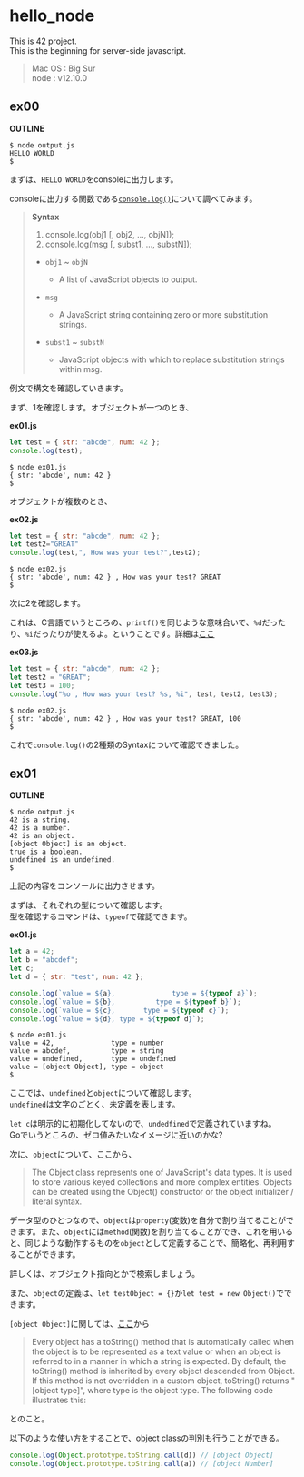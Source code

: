 # hello_node

This is 42 project.  
This is the beginning for server-side javascript.


>Mac OS : Big Sur  
node : v12.10.0

## ex00

**OUTLINE**
```shell
$ node output.js
HELLO WORLD
$
```

まずは、`HELLO WORLD`をconsoleに出力します。  
<!-- これには、`console.log()`を使えば良いので、

**hello-world.js**
```js
console.log("HELLO WORLD");
```
となります。

実行すると、
```shell
$ node hello-world.js
HELLO WORLD
$
``` -->

consoleに出力する関数である[`console.log()`](https://developer.mozilla.org/en-US/docs/Web/API/Console/log)について調べてみます。

> **Syntax**  
>1. console.log(obj1 [, obj2, ..., objN]);  
>2. console.log(msg [, subst1, ..., substN]);  
>
>- `obj1` ~ `objN`  
>    - A list of JavaScript objects to output.
>  
>- `msg`  
>    - A JavaScript string containing zero or more substitution strings.
>
>- `subst1` ~ `substN`  
>    - JavaScript objects with which to replace substitution strings within msg. 


例文で構文を確認していきます。

まず、1を確認します。オブジェクトが一つのとき、

**ex01.js**
```js
let test = { str: "abcde", num: 42 };
console.log(test);
```

```shell
$ node ex01.js
{ str: 'abcde', num: 42 }
$
```

オブジェクトが複数のとき、


**ex02.js**
```js
let test = { str: "abcde", num: 42 };
let test2="GREAT"
console.log(test,", How was your test?",test2);
```

```shell
$ node ex02.js
{ str: 'abcde', num: 42 } , How was your test? GREAT
$
```

次に2を確認します。

これは、C言語でいうところの、`printf()`を同じような意味合いで、`%d`だったり、`%i`だったりが使えるよ。ということです。詳細は[ここ](https://developer.mozilla.org/ja/docs/Web/API/console)


**ex03.js**
```js
let test = { str: "abcde", num: 42 };
let test2 = "GREAT";
let test3 = 100;
console.log("%o , How was your test? %s, %i", test, test2, test3);
```

```shell
$ node ex02.js
{ str: 'abcde', num: 42 } , How was your test? GREAT, 100
$
```

これで`console.log()`の2種類のSyntaxについて確認できました。

## ex01

**OUTLINE**
```shell
$ node output.js
42 is a string.
42 is a number.
42 is an object.
[object Object] is an object.
true is a boolean.
undefined is an undefined.
$
```

上記の内容をコンソールに出力させます。

まずは、それぞれの型について確認します。  
型を確認するコマンドは、`typeof`で確認できます。

**ex01.js**
```js
let a = 42;
let b = "abcdef";
let c;
let d = { str: "test", num: 42 };

console.log(`value = ${a},              type = ${typeof a}`);
console.log(`value = ${b},          type = ${typeof b}`);
console.log(`value = ${c},       type = ${typeof c}`);
console.log(`value = ${d}, type = ${typeof d}`);
```

```shell
$ node ex01.js
value = 42,              type = number
value = abcdef,          type = string
value = undefined,       type = undefined
value = [object Object], type = object
$
```

ここでは、`undefined`と`object`について確認します。  
`undefined`は文字のごとく、未定義を表します。

`let c`は明示的に初期化してないので、`undedfined`で定義されていますね。  
Goでいうところの、ゼロ値みたいなイメージに近いのかな?

次に、`object`について、[ここ](https://developer.mozilla.org/en-US/docs/Web/JavaScript/Reference/Global_Objects/Object)から、
>The Object class represents one of JavaScript's data types. It is used to store various keyed collections and more complex entities. Objects can be created using the Object() constructor or the object initializer / literal syntax.



データ型のひとつなので、`object`は`property`(変数)を自分で割り当てることができます。また、`object`には`method`(関数)を割り当てることができ、これを用いると、同じような動作するものを`object`として定義することで、簡略化、再利用することができます。

詳しくは、オブジェクト指向とかで検索しましょう。

また、`object`の定義は、`let testObject = {}`か`let test = new Object()`でできます。

`[object Object]`に関しては、[ここ](https://developer.mozilla.org/en-US/docs/Web/JavaScript/Reference/Global_Objects/Object/toString)から
>Every object has a toString() method that is automatically called when the object is to be represented as a text value or when an object is referred to in a manner in which a string is expected. By default, the toString() method is inherited by every object descended from Object. If this method is not overridden in a custom object, toString() returns "[object type]", where type is the object type. The following code illustrates this:

とのこと。

以下のような使い方をすることで、object classの判別も行うことができる。


```js
console.log(Object.prototype.toString.call(d)) // [object Object]
console.log(Object.prototype.toString.call(a)) // [object Number]
```

